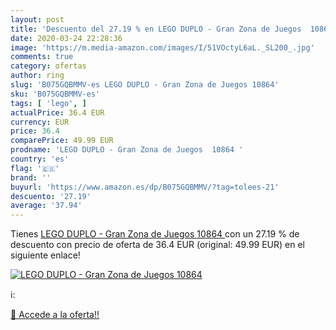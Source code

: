 ```yaml
---
layout: post
title: 'Descuento del 27.19 % en LEGO DUPLO - Gran Zona de Juegos  10864 '
date: 2020-03-24 22:28:36
image: 'https://m.media-amazon.com/images/I/51VOctyL6aL._SL200_.jpg'
comments: true
category: ofertas
author: ring
slug: 'B075GQBMMV-es LEGO DUPLO - Gran Zona de Juegos 10864'
sku: 'B075GQBMMV-es'
tags: [ 'lego', ]
actualPrice: 36.4 EUR
currency: EUR
price: 36.4
comparePrice: 49.99 EUR
prodname: 'LEGO DUPLO - Gran Zona de Juegos  10864 '
country: 'es'
flag: '🇪🇸'
brand: ''
buyurl: 'https://www.amazon.es/dp/B075GQBMMV/?tag=tolees-21'
descuento: '27.19'
average: '37.94'
---
```


Tienes [LEGO DUPLO - Gran Zona de Juegos  10864 ](https://www.amazon.es/dp/B075GQBMMV/?tag=tolees-21) con un 27.19 % de descuento con precio de oferta de 36.4 EUR (original: 49.99 EUR) en el siguiente enlace!

[![LEGO DUPLO - Gran Zona de Juegos  10864 ](https://m.media-amazon.com/images/I/51VOctyL6aL._SL200_.jpg)](https://www.amazon.es/dp/B075GQBMMV/?tag=tolees-21)

ℹ️:


[🛒 Accede a la oferta!!](https://www.amazon.es/dp/B075GQBMMV/?tag=tolees-21)
